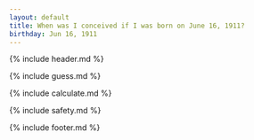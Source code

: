 ```yaml
---
layout: default
title: When was I conceived if I was born on June 16, 1911?
birthday: Jun 16, 1911
---
```


{% include header.md %}

{% include guess.md %}

{% include calculate.md %}

{% include safety.md %}

{% include footer.md %}



